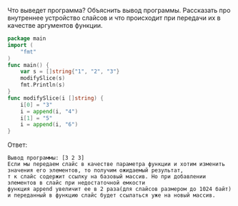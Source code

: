 Что выведет программа? Объяснить вывод программы. Рассказать про внутреннее устройство слайсов и что происходит при передачи их в качестве аргументов функции.

```go
package main
import (
	"fmt"
)
func main() {
	var s = []string{"1", "2", "3"}
	modifySlice(s)
	fmt.Println(s)
}
func modifySlice(i []string) {
	i[0] = "3"
	i = append(i, "4")
	i[1] = "5"
	i = append(i, "6")
}
```

Ответ:
```
Вывод программы: [3 2 3]
Если мы передаем слайс в качестве параметра функции и хотим изменить значения его элементов, то получим ожидаемый результат,
т к слайс содержит ссылку на базовый массив. Но при добавлении элементов в слайс при недостаточной емкости
функция append увеличит ее в 2 раза(для слайсов размером до 1024 байт) и переданный в функцию слайс будет ссылаться уже на новый массив.
```
